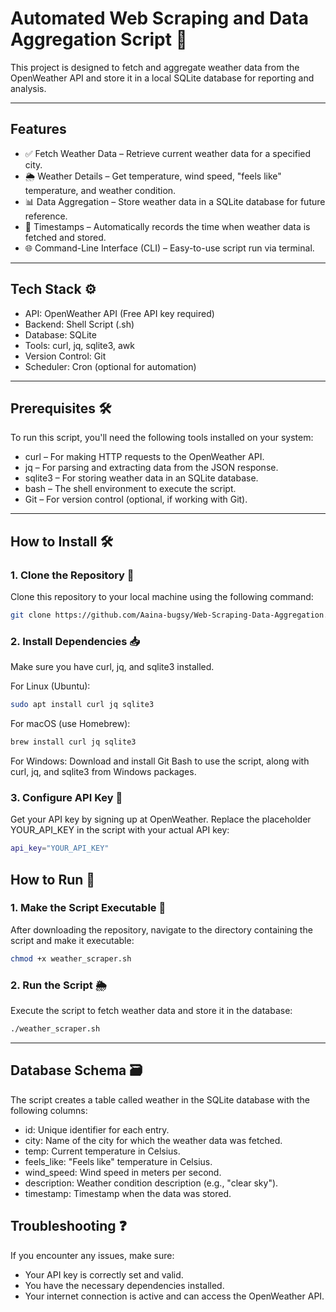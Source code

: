 # Automated Web Scraping and Data Aggregation Script 📝

This project is designed to fetch and aggregate weather data from the OpenWeather API and store it in a local SQLite database for reporting and analysis.

---

## Features 
- ✅ Fetch Weather Data – Retrieve current weather data for a specified city.
- 🌦️ Weather Details – Get temperature, wind speed, "feels like" temperature, and weather condition.
- 📊 Data Aggregation – Store weather data in a SQLite database for future reference.
- 📅 Timestamps – Automatically records the time when weather data is fetched and stored.
- 🌐 Command-Line Interface (CLI) – Easy-to-use script run via terminal.

---

## Tech Stack ⚙️
- API: OpenWeather API (Free API key required)
- Backend: Shell Script (.sh)
- Database: SQLite
- Tools: curl, jq, sqlite3, awk
- Version Control: Git
- Scheduler: Cron (optional for automation)

---

## Prerequisites 🛠️
To run this script, you'll need the following tools installed on your system:

- curl – For making HTTP requests to the OpenWeather API.
- jq – For parsing and extracting data from the JSON response.
- sqlite3 – For storing weather data in an SQLite database.
- bash – The shell environment to execute the script.
- Git – For version control (optional, if working with Git).

---

## How to Install 🛠️
### 1. Clone the Repository 📂
Clone this repository to your local machine using the following command:

```bash
git clone https://github.com/Aaina-bugsy/Web-Scraping-Data-Aggregation.git
```

### 2. Install Dependencies 📥
Make sure you have curl, jq, and sqlite3 installed.

For Linux (Ubuntu):

```bash
sudo apt install curl jq sqlite3
```

For macOS (use Homebrew):

```bash
brew install curl jq sqlite3
```

For Windows:
Download and install Git Bash to use the script, along with curl, jq, and sqlite3 from Windows packages.

### 3. Configure API Key 🔑
Get your API key by signing up at OpenWeather.
Replace the placeholder YOUR_API_KEY in the script with your actual API key:
```bash
api_key="YOUR_API_KEY"
```

## How to Run 🚀
### 1. Make the Script Executable 🔧
After downloading the repository, navigate to the directory containing the script and make it executable:

```bash
chmod +x weather_scraper.sh
```

### 2. Run the Script 🌦️
Execute the script to fetch weather data and store it in the database:

```bash
./weather_scraper.sh
```

---

## Database Schema 🗃️
The script creates a table called weather in the SQLite database with the following columns:

- id: Unique identifier for each entry.
- city: Name of the city for which the weather data was fetched.
- temp: Current temperature in Celsius.
- feels_like: "Feels like" temperature in Celsius.
- wind_speed: Wind speed in meters per second.
- description: Weather condition description (e.g., "clear sky").
- timestamp: Timestamp when the data was stored.

## Troubleshooting ❓
If you encounter any issues, make sure:

- Your API key is correctly set and valid.
- You have the necessary dependencies installed.
- Your internet connection is active and can access the OpenWeather API.
